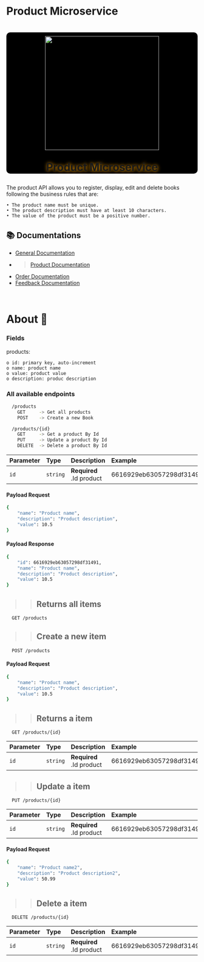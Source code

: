 # Product Microservice

<h1 align="center" style="text-align: center; background-color: #000; border-radius: 10px">  
    <img src = "https://github.com/ThiagoMdO/SpringBoot_Challenge_Book_Store/assets/128644651/ac4e6bb3-c070-4f6f-ac3d-52a6a65b4895" style="margin-top: 10px; height: 300px; width: 300px ">
    <p style="text-shadow : 1px 1px 10px orange">Product Microservice</p>
</h1>


The product API allows you to register, display, edit and delete books following the business rules that are:

    • The product name must be unique.
    • The product description must have at least 10 characters.
    • The value of the product must be a positive number.


## 📚 Documentations

- [General Documentation](https://github.com/ThiagoMdO/SpringBoot_Challenge_Book_Store)
- >[Product Documentation](https://github.com/ThiagoMdO/SpringBoot_Challenge_Book_Store/tree/main/ms-products)
- [Order Documentation](https://github.com/ThiagoMdO/SpringBoot_Challenge_Book_Store/tree/main/ms-orders)
- [Feedback Documentation](https://github.com/ThiagoMdO/SpringBoot_Challenge_Book_Store/tree/main/ms-feedback)



<br/>

<h1>About 📗</h1>

### Fields
products:

    o id: primary key, auto-increment
    o name: product name
    o value: product value
    o description: produc description

### All available endpoints

```bash
  /products
    GET     -> Get all products
    POST    -> Create a new Book

  /products/{id}
    GET     -> Get a product By Id
    PUT     -> Update a product By Id
    DELETE  -> Delete a product By Id 
```
| Parameter   | Type       | Description                           | Example |
| :---------- | :--------- | :---------------------------------- | :------------|
| `id` | `string` | **Required** .Id product | 6616929eb63057298df31491

#### Payload Request
```bash
{
    "name": "Product name",
    "description": "Product description",
    "value": 10.5
}
```

#### Payload Response
```bash
{
    "id": 6616929eb63057298df31491,
    "name": "Product name",
    "description": "Product description",
    "value": 10.5
}
```

>>## Returns all items

```http
  GET /products
```

>>## Create a new item

```http
  POST /products
```

#### Payload Request

```bash
{
    "name": "Product name",
    "description": "Product description",
    "value": 10.5
}
```

>>## Returns a item

```http
  GET /products/{id}
```
| Parameter   | Type       | Description                           | Example |
| :---------- | :--------- | :---------------------------------- | :------------|
| `id` | `string` | **Required** .Id product | 6616929eb63057298df31491


>>## Update a item

```http
  PUT /products/{id}
```
| Parameter   | Type       | Description                           | Example |
| :---------- | :--------- | :---------------------------------- | :------------|
| `id` | `string` | **Required** .Id product | 6616929eb63057298df31491

#### Payload Request
```bash
{
    "name": "Product name2",
    "description": "Product description2",
    "value": 50.99
}
```

>>## Delete a item

```http
  DELETE /products/{id}
```
| Parameter   | Type       | Description                           | Example |
| :---------- | :--------- | :---------------------------------- | :------------|
| `id` | `string` | **Required** .Id product | 6616929eb63057298df31491
